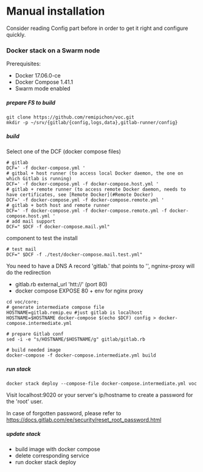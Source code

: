 # Manual installation

Consider reading Config part before in order to get it right and configure quickly. 
### Docker stack on a Swarm node

Prerequisites:
* Docker 17.06.0-ce
* Docker Compose 1.41.1
* Swarm mode enabled

##### prepare FS to build
````
git clone https://github.com/remipichon/voc.git
mkdir -p ~/srv/{gitlab/{config,logs,data},gitlab-runner/config}
````

##### build
Select one of the DCF (docker compose files)
````
# gitlab 
DCF=' -f docker-compose.yml '
# gitbal + host runner (to access local Docker daemon, the one on which Gitlab is running)
DCF=' -f docker-compose.yml -f docker-compose.host.yml '
# gitlab + remote runner (to access remote Docker daemon, needs to have certificates, see [Remote Docker](#Remote Docker)
DCF=' -f docker-compose.yml -f docker-compose.remote.yml '
# gitlab + both host and remote runner
DCF=' -f docker-compose.yml -f docker-compose.remote.yml -f docker-compose.host.yml '
# add mail support
DCF=" $DCF -f docker-compose.mail.yml"
````

component to test the install
````
# test mail
DCF=" $DCF -f ./test/docker-compose.mail.test.yml"

````

You need to have a DNS A record 'gitlab.<HOSTNAME>' that points to '<HOSTNAME>', ngninx-proxy will do the redirection
* gitlab.rb external_url 'htt://<HOSTNAME>' (port 80)
* docker compose EXPOSE 80 + env for nginx proxy

````
cd voc/core; 
# generate intermediate compose file
HOSTNAME=gitlab.remip.eu #just gitlab is localhost
HOSTNAME=$HOSTNAME docker-compose $(echo $DCF) config > docker-compose.intermediate.yml

# prepare Gitlab conf
sed -i -e "s/HOSTNAME/$HOSTNAME/g" gitlab/gitlab.rb

# build needed image
docker-compose -f docker-compose.intermediate.yml build
````


##### run stack
````
docker stack deploy --compose-file docker-compose.intermediate.yml voc
````

Visit localhost:9020 or your server's ip/hostname to create a password for the 'root' user. 

In case of forgotten password, please refer to https://docs.gitlab.com/ee/security/reset_root_password.html

##### update stack
* build image with docker compose
* delete corresponding service
* run docker stack deploy


